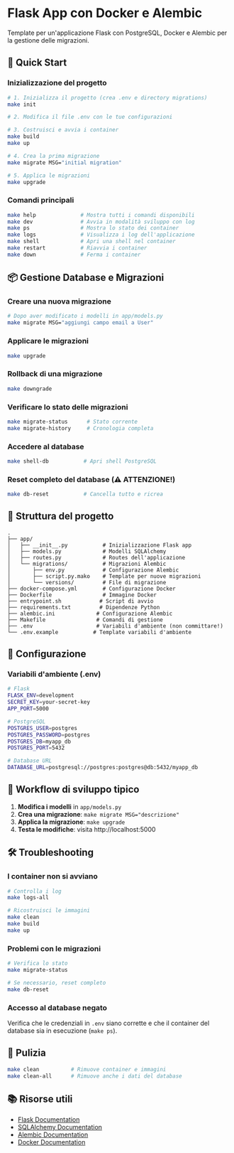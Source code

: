 # Flask App con Docker e Alembic

Template per un'applicazione Flask con PostgreSQL, Docker e Alembic per la gestione delle migrazioni.

## 🚀 Quick Start

### Inizializzazione del progetto

```bash
# 1. Inizializza il progetto (crea .env e directory migrations)
make init

# 2. Modifica il file .env con le tue configurazioni

# 3. Costruisci e avvia i container
make build
make up

# 4. Crea la prima migrazione
make migrate MSG="initial migration"

# 5. Applica le migrazioni
make upgrade
```

### Comandi principali

```bash
make help              # Mostra tutti i comandi disponibili
make dev               # Avvia in modalità sviluppo con log
make ps                # Mostra lo stato dei container
make logs              # Visualizza i log dell'applicazione
make shell             # Apri una shell nel container
make restart           # Riavvia i container
make down              # Ferma i container
```

## 📦 Gestione Database e Migrazioni

### Creare una nuova migrazione

```bash
# Dopo aver modificato i modelli in app/models.py
make migrate MSG="aggiungi campo email a User"
```

### Applicare le migrazioni

```bash
make upgrade
```

### Rollback di una migrazione

```bash
make downgrade
```

### Verificare lo stato delle migrazioni

```bash
make migrate-status      # Stato corrente
make migrate-history     # Cronologia completa
```

### Accedere al database

```bash
make shell-db           # Apri shell PostgreSQL
```

### Reset completo del database (⚠️ ATTENZIONE!)

```bash
make db-reset           # Cancella tutto e ricrea
```

## 📁 Struttura del progetto

```
.
├── app/
│   ├── __init__.py           # Inizializzazione Flask app
│   ├── models.py             # Modelli SQLAlchemy
│   ├── routes.py             # Routes dell'applicazione
│   └── migrations/           # Migrazioni Alembic
│       ├── env.py            # Configurazione Alembic
│       ├── script.py.mako    # Template per nuove migrazioni
│       └── versions/         # File di migrazione
├── docker-compose.yml        # Configurazione Docker
├── Dockerfile                # Immagine Docker
├── entrypoint.sh            # Script di avvio
├── requirements.txt         # Dipendenze Python
├── alembic.ini             # Configurazione Alembic
├── Makefile                # Comandi di gestione
├── .env                    # Variabili d'ambiente (non committare!)
└── .env.example           # Template variabili d'ambiente
```

## 🔧 Configurazione

### Variabili d'ambiente (.env)

```bash
# Flask
FLASK_ENV=development
SECRET_KEY=your-secret-key
APP_PORT=5000

# PostgreSQL
POSTGRES_USER=postgres
POSTGRES_PASSWORD=postgres
POSTGRES_DB=myapp_db
POSTGRES_PORT=5432

# Database URL
DATABASE_URL=postgresql://postgres:postgres@db:5432/myapp_db
```

## 📝 Workflow di sviluppo tipico

1. **Modifica i modelli** in `app/models.py`
2. **Crea una migrazione**: `make migrate MSG="descrizione"`
3. **Applica la migrazione**: `make upgrade`
4. **Testa le modifiche**: visita http://localhost:5000

## 🛠️ Troubleshooting

### I container non si avviano

```bash
# Controlla i log
make logs-all

# Ricostruisci le immagini
make clean
make build
make up
```

### Problemi con le migrazioni

```bash
# Verifica lo stato
make migrate-status

# Se necessario, reset completo
make db-reset
```

### Accesso al database negato

Verifica che le credenziali in `.env` siano corrette e che il container del database sia in esecuzione (`make ps`).

## 🧹 Pulizia

```bash
make clean          # Rimuove container e immagini
make clean-all      # Rimuove anche i dati del database
```

## 📚 Risorse utili

- [Flask Documentation](https://flask.palletsprojects.com/)
- [SQLAlchemy Documentation](https://docs.sqlalchemy.org/)
- [Alembic Documentation](https://alembic.sqlalchemy.org/)
- [Docker Documentation](https://docs.docker.com/)
